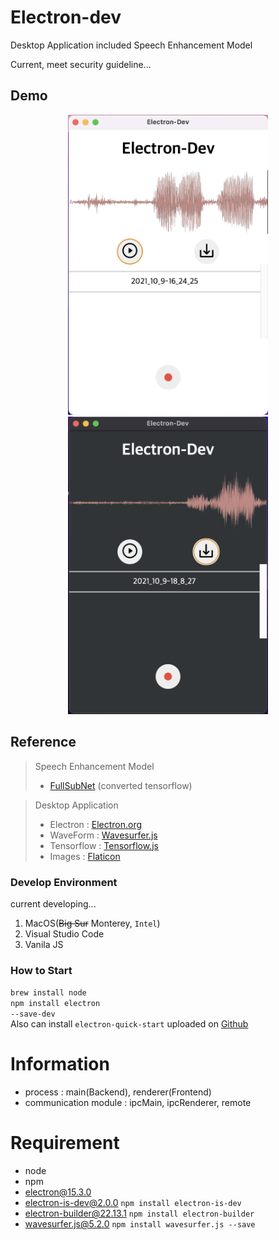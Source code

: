 # Electron-dev
Desktop Application included Speech Enhancement Model<br>

Current, meet security guideline...

## Demo
<p align="center">
    <img src="./assets/images/demo6.png" alt="demo image" width="320px">
    <img src="./assets/images/demo6_dark.png" alt="demo image" width="320px">
    <!--<img src="./assets/images/demo_gif.gif" alt="demo video" width="320px">-->
</p>

## Reference
> Speech Enhancement Model<br>
> - <a href="https://arxiv.org/abs/2010.15508" target="_blank">FullSubNet</a> (converted tensorflow)<br> 

> Desktop Application<br>
> - Electron : <a href="https://www.electronjs.org/" target="_blank">Electron.org</a><br>
> - WaveForm : <a href="https://wavesurfer-js.org/" target="_blank">Wavesurfer.js</a>
> - Tensorflow : <a href="https://www.tensorflow.org/js/" target="_blank">Tensorflow.js</a>
> - Images : <a href="https://www.flaticon.com/" target="_blank">Flaticon</a>

### Develop Environment
current developing...

1. MacOS(~~Big Sur~~ Monterey, <code>Intel</code>)
2. Visual Studio Code
3. Vanila JS

### How to Start
<code>brew install node</code><br>
<code>npm install electron --save-dev</code><br>
Also can install <code>electron-quick-start</code> uploaded on <a href="https://github.com/electron/electron-quick-start" target="_blank">Github</a>

# Information
- process : main(Backend), renderer(Frontend)
- communication module : ipcMain, ipcRenderer, remote

# Requirement
- node
- npm
- electron@15.3.0
- electron-is-dev@2.0.0 <code>npm install electron-is-dev</code>
- electron-builder@22.13.1 <code>npm install electron-builder</code>
- wavesurfer.js@5.2.0 <code>npm install wavesurfer.js --save</code>